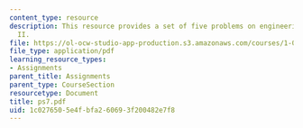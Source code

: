 ```yaml
---
content_type: resource
description: This resource provides a set of five problems on engineering mechanics
  II.
file: https://ol-ocw-studio-app-production.s3.amazonaws.com/courses/1-060-engineering-mechanics-ii-spring-2006/1c0276505e4fbfa260693f200482e7f8_ps7.pdf
file_type: application/pdf
learning_resource_types:
- Assignments
parent_title: Assignments
parent_type: CourseSection
resourcetype: Document
title: ps7.pdf
uid: 1c027650-5e4f-bfa2-6069-3f200482e7f8
---
```

